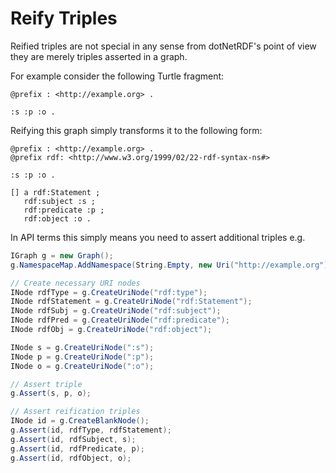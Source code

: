# Reify Triples 

Reified triples are not special in any sense from dotNetRDF's point of view they are merely triples asserted in a graph.

For example consider the following Turtle fragment:

```turtle
@prefix : <http://example.org> .

:s :p :o .
```

Reifying this graph simply transforms it to the following form:

```turtle
@prefix : <http://example.org> .
@prefix rdf: <http://www.w3.org/1999/02/22-rdf-syntax-ns#>

:s :p :o .

[] a rdf:Statement ;
   rdf:subject :s ;
   rdf:predicate :p ;
   rdf:object :o .
```

In API terms this simply means you need to assert additional triples e.g.

```csharp
IGraph g = new Graph();
g.NamespaceMap.AddNamespace(String.Empty, new Uri("http://example.org"));

// Create necessary URI nodes
INode rdfType = g.CreateUriNode("rdf:type");
INode rdfStatement = g.CreateUriNode("rdf:Statement");
INode rdfSubj = g.CreateUriNode("rdf:subject");
INode rdfPred = g.CreateUriNode("rdf:predicate");
INode rdfObj = g.CreateUriNode("rdf:object");

INode s = g.CreateUriNode(":s");
INode p = g.CreateUriNode(":p");
INode o = g.CreateUriNode(":o");

// Assert triple
g.Assert(s, p, o);

// Assert reification triples
INode id = g.CreateBlankNode();
g.Assert(id, rdfType, rdfStatement);
g.Assert(id, rdfSubject, s);
g.Assert(id, rdfPredicate, p);
g.Assert(id, rdfObject, o);
```

